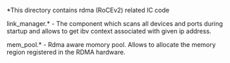*This directory contains rdma (RoCEv2) related IC code

  link_manager.* - The component which scans all devices and ports during startup
and allows to get ibv context associated with given ip address.

  mem_pool.* - Rdma aware momory pool. Allows to allocate the memory region
registered in the RDMA hardware.
